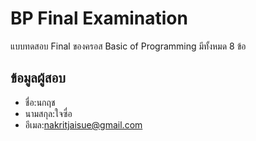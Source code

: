 # BP Final Examination

แบบทดสอบ Final ของครอส Basic of Programming มีทั้งหมด 8 ข้อ

## ข้อมูลผู้สอบ

- ชื่อ:นกฤช 
- นามสกุล:ใจซื่อ
- อีเมล:nakritjaisue@gmail.com
